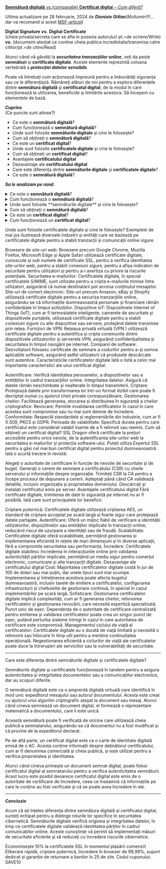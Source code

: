 
[**Semnătură digitală** vs.(comparatie) **Certificat digita**l – *Cum diferă?*](https://www.ssldragon.com/ro/blog/semnatura-digitala-vs-certificat-digital/#get-digital-signature)

Ultima actualizare pe 28 februarie, 2024 de ***Dionisie Gitlan***(*Multumiri!!!*... dar va recomand si acest [MSF-articol](https://support.microsoft.com/ro-ro/office/certificate-%C8%99i-semn%C4%83turi-digitale-8186cd15-e7ac-4a16-8597-22bd163e8e96))

**Digital Signature** ***vs.*** **Digital Certificate**<br/>
(cheia privata/secreta care se afla in posesia autorului/ pt.=de scriere/Write) ***vs.*** (document-atestat ce contine cheia publica incredintata/transmisa catre cititor/pt.=de citire/Read)

Atunci când vă gândiți la ***securitatea tranzacțiilor online***, veți da peste **semnături** și **certificate digitale**. Aceste elemente reprezintă coloana vertebrală a ***protecției datelor sensibile***.

Poate vă întrebați cum acționează împreună pentru a îmbunătăți siguranța sau ce le diferențiază. Rămâneți alături de noi pentru a explora diferențele dintre **semnătura digitală** și **certificatul digital**, de la modul în care funcționează la utilizarea, beneficiile și limitările acestora. Să începem cu elementele de bază.

***Cuprins***<br/>
(Ce puncte sunt atinse?)

- Ce este o **semnătură digitală**?<br/>
- Cum funcționează o **semnătură digitală**?<br/>
- Unde sunt folosite **semnăturile digitale** și cine le folosește?<br/>
- Cum să obțineți o **semnătură digitală**?<br/>
- Ce este un **certificat digital**?<br/>
- Unde sunt folosite **certificatele digitale** și cine le folosește?<br/>
- Cum să obțineți un **certificat digital**?<br/>
- Avantajele **certificatului digital**<br/>
- Dezavantaje ale **certificatului digital**<br/>
- Care este diferența dintre **semnăturile digitale** și **certificatele digitale**?<br/>
- Ce este o **semnătură digitală**?<br/>

***Sa le analizam pe rand:***


<details>
  <summary>Ce este o <b>semnătură digitală</b>?</summary>
    
<hr/>

O semnătură digitală este un tip de semnătură electronică care utilizează o tehnică criptografică pentru a autentifica originea și integritatea documentelor, mesajelor sau programelor informatice digitale. Acesta utilizează un algoritm matematic pentru a genera o amprentă digitală unică, sau “semnătură”, pentru o anumită bucată de date. Această semnătură este individuală pentru expeditor și pentru conținutul semnat, asigurând identitatea expeditorului și garantând că datele rămân intacte în timpul transmiterii.

Semnăturile digitale sunt clasificate după cum urmează:

Semnături de clasa 1 (semnături de e-mail): Aceste semnături verifică legătura dintre o adresă de e-mail și proprietarul său legitim, asigurând autenticitatea e-mailurilor.
Semnăturile din clasa 2 (semnături bazate pe identitate): Acest tip de semnătură validează identificarea unei persoane prin compararea acesteia cu o bază de date verificată în prealabil.
Semnăturile din clasa 3 (semnături validate în persoană): Aceste semnături sunt acordate după validarea persoanei care depune cererea în persoană, asigurând un nivel mai ridicat de încredere și validare pentru tranzacțiile financiare esențiale, cum ar fi platformele de cumpărături online și licitațiile electronice.
Acum, să vedem cum funcționează pas cu pas.

<hr/>

</details>

<details>
<summary>Cum funcționează o <b>semnătură digitală</b>?</summary>

<hr/>

Creație: Pentru a semna un document digital, semnatarul creează mai întâi o semnătură digitală unică folosind un algoritm criptografic, așa cum este specificat în standardul de semnătură digitală. Acest algoritm asigură securitatea și unicitatea semnăturii.
Criptare: Semnătura digitală este apoi criptată cu ajutorul cheii private a semnatarului, care face parte dintr-o pereche de chei asociată cu un certificat de semnătură digitală. Acest certificat, emis de o autoritate de certificare de încredere, conține informații despre identitatea și cheia publică a semnatarului.
Anexă: Semnătura digitală criptată este atașată la documentul digital, fie ca fișier separat, fie integrată în documentul în sine. Acest proces garantează că semnătura este inseparabilă de documentul pe care îl autentifică.
Verificare: La primirea documentului semnat digital, destinatarul utilizează cheia publică a semnatarului, obținută din certificatul de semnătură digitală, pentru a decripta semnătura. Această etapă verifică autenticitatea semnăturii și asocierea acesteia cu documentul.
Verificarea integrității: Destinatarul efectuează o verificare a integrității documentului cu ajutorul unei funcții hash. Acesta confirmă faptul că documentul nu a fost modificat de când a fost semnat, menținând astfel integritatea acestuia.
Autentificare: Dacă semnătura decriptată corespunde documentului și dacă verificarea integrității trece, destinatarul poate avea încredere că documentul este autentic și că nu a fost modificat.

<hr/>

</details>

<details>
<summary>Unde sunt folosite **semnăturile digitale** și cine le folosește?</summary>

<hr/>

Semnăturile digitale sunt adoptate pe scară largă în diverse industrii, de la agenții guvernamentale la corporații private. Acestea reprezintă o alternativă mai sigură la semnăturile electronice tradiționale prin utilizarea unor algoritmi complecși.

Această tehnologie este esențială în sectoarele în care securitatea datelor și dovada identității digitale sunt esențiale. În industria bancară și financiară, semnăturile digitale securizează tranzacțiile și acordurile, în timp ce, în mediul juridic, ele confirmă autenticitatea documentelor legale.

Furnizorii de servicii medicale utilizează semnăturile digitale pentru a proteja dosarele pacienților, iar entitățile guvernamentale le folosesc pentru a securiza documentele oficiale și pentru a simplifica procesele administrative. În plus, o semnătură digitală protejează activele digitale ale tuturor tipurilor de întreprinderi. Adoptarea acestora evidențiază accentul pus pe integritatea, eficiența și conformitatea datelor în tranzacțiile electronice.

Avantajele semnăturilor digitale
Prin utilizarea criptografiei, semnăturile digitale vă securizează datele, făcând practic imposibilă modificarea conținutului unui document de către părți neautorizate fără a fi detectate. Această caracteristică fundamentală a integrității datelor înseamnă că puteți avea încredere că informațiile prezentate într-un document semnat digital sunt exact așa cum a intenționat semnatarul.

Atunci când utilizați semnături digitale, nu protejați doar documentele. De asemenea, simplificați procedurile și îmbunătățiți securitatea generală. Iată câteva beneficii cheie:

Eficiență: Tranzacțiile sunt mai rapide, deoarece documentele pot fi semnate și trimise în format digital, eliminând necesitatea prezenței fizice sau a trimiterii prin poștă.
Reducerea costurilor: Reduce nevoia de hârtie, tipărire și francatură, ceea ce se traduce în economii semnificative în timp.
Legitimitate juridică: În multe jurisdicții, semnăturile digitale au același statut juridic ca și semnăturile tradiționale scrise de mână.
Securitate sporită: Caracteristici precum marcarea timpului și identificarea unică a semnatarului adaugă niveluri de securitate care depășesc ceea ce este posibil cu documentele fizice.
Acceptare globală: Semnăturile digitale sunt recunoscute și acceptate pe scară largă dincolo de frontiere, facilitând tranzacțiile comerciale internaționale.
Respectarea reglementărilor: Semnăturile digitale ajută organizațiile să respecte diverse cerințe de reglementare legate de autentificarea și integritatea documentelor, cum ar fi GDPR în Uniunea Europeană sau HIPAA în sectorul sănătății.
Dezavantaje ale semnăturilor digitale
Complexitatea în gestionarea cheilor: Gestionarea cheilor criptografice și a certificatelor reprezintă o provocare, necesitând resurse și expertiză suplimentare pentru a asigura o implementare corectă.
Încrederea în infrastructura tehnologică: Semnăturile digitale depind de infrastructura de chei publice (Public Key Infrastructure – PKI), inclusiv de platforme sigure și autorități de certificare de încredere, care pot fi dificil de stabilit și de menținut în medii diferite.
Probleme de compatibilitate: Compatibilitatea software-ului este crucială, deoarece acesta trebuie să susțină tehnologia specifică de semnătură digitală, adăugând un alt nivel de complexitate la proces.
Provocări legate de standardizare: Stabilirea unei interacțiuni armonioase între diverse sisteme necesită standardizare, având în vedere metodele și tehnologiile variate implicate în implementarea semnăturii digitale.
Considerații financiare: Utilizarea eficientă a semnăturilor digitale implică în mod frecvent achiziționarea de certificate digitale și de software de verificare, ceea ce poate genera costuri substanțiale atât pentru expeditori, cât și pentru destinatari.

<hr/>

</details>

<details>
<summary>Cum să obțineți o <b>semnătură digitală</b>?</summary>
  
<hr/>

Obținerea unei semnături digitale necesită o serie de etape tehnice. Totul începe cu alegerea unei autorități de certificare terță parte. Această selecție inițială este foarte importantă, deoarece fiabilitatea și securitatea semnăturii digitale depind de integritatea AC.

Selectați o autoritate de certificare de încredere: Începeți prin a alege o autoritate de certificare de încredere, cunoscută pentru măsurile sale de securitate solide.
Verificați identitatea dumneavoastră: Trimiteți documentele necesare pentru a confirma identitatea dumneavoastră sau a organizației dumneavoastră în vederea validării.
Generarea perechii de chei: Utilizați un software criptografic, cum ar fi OpenSSL, pentru a genera o cheie privată și una publică – esențiale pentru crearea și verificarea semnăturii digitale.
Obțineți semnătura digitală: Autoritatea de certificare emite un certificat de semnătură digitală, care face legătura între identitatea dumneavoastră și cheia dumneavoastră publică. Asigură autenticitatea semnăturilor digitale.
Instalare și utilizare: Instalați certificatul de semnătură digitală pe serverul sau aplicația dumneavoastră pentru a semna digital documentele în siguranță.
După cum vedeți, am menționat deja certificatul digital în contextul semnăturilor digitale, deoarece acestea fac parte dintr-un sistem mai mare care protejează datele digitale. În secțiunile următoare, vom discuta despre certificatele digitale.

<hr/>

</details>

<details>
<summary>Ce este un <b>certificat digital</b>?</summary>

<hr/>

Un certificat digital este un document electronic utilizat pentru a verifica identitatea unei entități, cum ar fi o persoană, un computer, un site web sau o organizație, prin intermediul rețelelor digitale precum internetul. Acesta conține informații despre identitatea entității, cheia publică și semnătura digitală a unei terțe părți de încredere, cunoscută sub numele de autoritate de certificare, care confirmă autenticitatea informațiilor.

<hr/>

</details>

<details>
<summary>Cum funcționează un <b>certificat digital</b>?</summary>

<hr/>  
Iată o explicație pas cu pas a modului în care funcționează certificatele digitale:

Criptografia cu cheie publică: Certificatele digitale se bazează pe criptografia cu cheie publică. Acest sistem utilizează perechi de chei: o cheie publică și o cheie privată.
Cheia privată a expeditorului: Atunci când un expeditor dorește să transmită informații în siguranță, acesta își folosește cheia privată pentru a crea o semnătură digitală pentru date. Această semnătură este unică pentru expeditor și pentru datele transmise.
Cheia publică a expeditorului: Cheia publică a expeditorului este disponibilă pentru oricine are nevoie să verifice identitatea expeditorului sau să decripteze datele criptate cu cheia privată a expeditorului.
Chei publice și private: Expeditorul își păstrează secretă cheia privată și nu o împărtășește niciodată cu nimeni. Cu toate acestea, aceștia își distribuie gratuit cheia publică altora.
CA emite certificate digitale: Aceste certificate conțin cheia publică a expeditorului și alte informații de identificare, cum ar fi numele și organizația acestuia.
Semnătură digitală: AC semnează digital certificatele cu ajutorul cheii sale private, asigurând autenticitatea informațiilor.
Verificare: Atunci când un destinatar primește date de la expeditor, acesta utilizează cheia publică a expeditorului (obținută din certificatul digital) pentru a verifica semnătura digitală a datelor. În cazul în care semnătura corespunde cheii publice a expeditorului, destinatarul poate fi sigur că datele nu au fost falsificate și că provin într-adevăr de la expeditorul declarat.

<hr/>

</details>

Unde sunt folosite certificatele digitale și cine le folosește?
Exemplele de mai jos ilustrează diversele industrii și entități care se bazează pe certificatele digitale pentru a stabili tranzacții și comunicații online sigure.

Browsere de site-uri web: Browsere precum Google Chrome, Mozilla Firefox, Microsoft Edge și Apple Safari utilizează certificate digitale, cunoscute și sub numele de certificate SSL, pentru a verifica identitatea site-urilor web, pentru a stabili conexiuni sigure, pentru a afișa indicatori de securitate pentru utilizatori și pentru a-i avertiza cu privire la riscurile potențiale.
Securitatea e-mailurilor: Certificatele digitale, în special certificatele S/MIME, sunt utilizate pentru a cripta e-mailurile trimise între utilizatori, asigurând că numai destinatarii pot accesa conținutul mesajelor.
Site-uri de comerț electronic: Site-uri precum Amazon, eBay și Shopify utilizează certificate digitale pentru a securiza tranzacțiile online, asigurându-se că informațiile dumneavoastră personale și financiare rămân confidențiale în timpul achizițiilor.
Dispozitive IoT: Dispozitivele Internet of Things (IoT), cum ar fi termostatele inteligente, camerele de securitate și dispozitivele purtabile, utilizează certificate digitale pentru a stabili conexiuni sigure cu alte dispozitive sau servere, protejând datele transmise prin rețea.
Furnizori de VPN: Rețeaua privată virtuală (VPN ) utilizează certificate digitale pentru a autentifica și cripta conexiunile dintre dispozitivele utilizatorilor și serverele VPN, asigurând confidențialitatea și securitatea în timpul navigării pe internet.
Companii de software: Dezvoltatorii folosesc certificate de semnare a codurilor pentru a-și semna aplicațiile software, asigurând astfel utilizatorii că produsele descărcate sunt autentice.
Caracteristicile certificatelor digitale
Iată o listă a celor mai importante caracteristici ale unui certificat digital:

Autentificare: Verifică identitatea persoanelor, a dispozitivelor sau a entităților în cadrul tranzacțiilor online.
Integritatea datelor: Asigură că datele rămân neschimbate și nealterate în timpul transmiterii.
Criptare: Protejează datele prin transformarea lor într-un format ilizibil care poate fi decriptat numai cu ajutorul cheii private corespunzătoare.
Gestionarea cheilor: Facilitează generarea, stocarea și distribuirea în siguranță a cheilor criptografice.
Revocare: Permite invalidarea certificatelor în cazul în care acestea sunt compromise sau nu mai sunt demne de încredere.
Conformitate: Respectă standardele și reglementările din industrie, cum ar fi X.509, PKCS și GDPR.
Perioada de valabilitate: Specifică durata pentru care certificatul este considerat valabil înainte de a fi reînnoit sau reemis.
Cum să obțineți un certificat digital?
SSL Dragon oferă certificate la prețuri accesibile pentru orice nevoie, de la autentificarea site-urilor web la securitatea e-mailurilor și protecția software-ului. Puteți utiliza Expertul SSL pentru a găsi cel mai bun certificat digital pentru proiectul dumneavoastră. Iată o scurtă trecere în revistă:

Alegeți o autoritate de certificare în funcție de nevoile de securitate și de buget.
Generați o cerere de semnare a certificatului (CSR) cu cheile serverului și informațiile despre organizație.
Trimiteți CSR la CA pentru a începe procesul de depunere a cererii.
Așteptați până când CA validează detaliile, inclusiv organizația și proprietatea domeniului.
Descărcați și instalați certificatul emis pe server.
Avantajele certificatului digital
Fără certificate digitale, trimiterea de date în siguranță pe internet nu ar fi posibilă. Iată care sunt principalele lor beneficii:

Criptare puternică: Certificatele digitale utilizează criptarea AES, un standard de criptare acceptat pe scară largă și foarte sigur care protejează datele partajate.
Autentificare: Oferă un mijloc fiabil de verificare a identității utilizatorilor, dispozitivelor sau entităților implicate în tranzacții online, reducând riscul de uzurpare a identității sau de fraudă.
Scalabilitate: Certificatele digitale oferă scalabilitate, permițând gestionarea și implementarea eficientă în rețele de mari dimensiuni și în diverse aplicații, fără a compromite securitatea sau performanța.
Încredere: Certificatele digitale stabilesc încrederea în interacțiunile online prin validarea autenticității părților implicate, permițând un mediu sigur pentru comerțul electronic, comunicare și alte tranzacții digitale.
Dezavantaje ale certificatului digital
Cost: Majoritatea certificatelor digitale costă în jur de 100 de dolari sau mai puțin, dar unele tipuri sunt mai scumpe. Implementarea și întreținerea acestora poate afecta bugetul dumneavoastră, inclusiv taxele de emitere a certificatelor, configurarea infrastructurii și cheltuielile de gestionare continuă, în special în cazul implementărilor pe scară largă.
Sofisticare: Gestionarea certificatelor digitale implică complexități, cum ar fi generarea cheilor, reînnoirea certificatelor și gestionarea revocării, care necesită expertiză specializată.
Punct unic de eșec: Dependența de o autoritate de certificare centralizată pentru emiterea și validarea certificatelor poate crea un singur punct de eșec, putând perturba sisteme întregi în cazul în care autoritatea de certificare este compromisă.
Managementul ciclului de viață al certificatelor: Certificatele digitale au o durată de viață limitată și necesită o reînnoire sau înlocuire în timp util pentru a menține continuitatea operațională. Negestionarea eficientă a ciclurilor de viață ale certificatelor poate duce la întreruperi ale serviciilor sau la vulnerabilități de securitate.

<hr/>

Care este diferența dintre semnăturile digitale și certificatele digitale?

Semnăturile digitale și certificatele funcționează în tandem pentru a asigura autenticitatea și integritatea documentelor sau a comunicațiilor electronice, dar au scopuri diferite.

O semnătură digitală este ca o amprentă digitală virtuală care identifică în mod unic expeditorul mesajului sau autorul documentului. Acesta este creat cu ajutorul unui algoritm criptografic atașat la document sau mesaj. Atunci când cineva semnează un document digital, el formează o reprezentare matematică a documentului, care îi este unică.

Această semnătură poate fi verificată de oricine care utilizează cheia publică a semnatarului, asigurându-se că documentul nu a fost modificat și că provine de la expeditorul declarat.

Pe de altă parte, un certificat digital este ca o carte de identitate digitală emisă de o AC. Acesta conține informații despre deținătorul certificatului, cum ar fi denumirea comercială și cheia publică, și este utilizat pentru a verifica proprietatea și identitatea.

Atunci când cineva primește un document semnat digital, poate folosi certificatul digital al semnatarului pentru a verifica autenticitatea semnăturii. Acest lucru este posibil deoarece certificatul digital este emis de o autoritate de certificare de încredere, ceea ce înseamnă că informațiile pe care le conține au fost verificate și că se poate avea încredere în ele.

<hr/>

***Concluzie***

Acum că ați înțeles diferența dintre semnătura digitală și certificatul digital, sunteți echipat pentru a distinge rolurile lor specifice în securitatea cibernetică. Semnăturile digitale verifică originea și integritatea datelor, în timp ce certificatele digitale validează identitatea părților în cadrul comunicațiilor online. Aceste cunoștințe vă permit să implementați măsuri de securitate eficiente și să reduceți cu încredere riscurile cibernetice.

Economisește 10% la certificatele SSL în momentul plasării comenzii!
Eliberare rapidă, criptare puternică, încredere în browser de 99,99%, suport dedicat și garanție de returnare a banilor în 25 de zile. Codul cuponului: SAVE10

